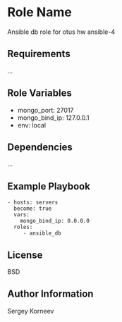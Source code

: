 Role Name
=========

Ansible db role for otus hw ansible-4

Requirements
------------

...

Role Variables
--------------

- mongo_port: 27017
- mongo_bind_ip: 127.0.0.1
- env: local

Dependencies
------------

...

Example Playbook
----------------

    - hosts: servers
      become: true
      vars:
        mongo_bind_ip: 0.0.0.0
      roles:
         - ansible_db

License
-------

BSD

Author Information
------------------

Sergey Korneev
